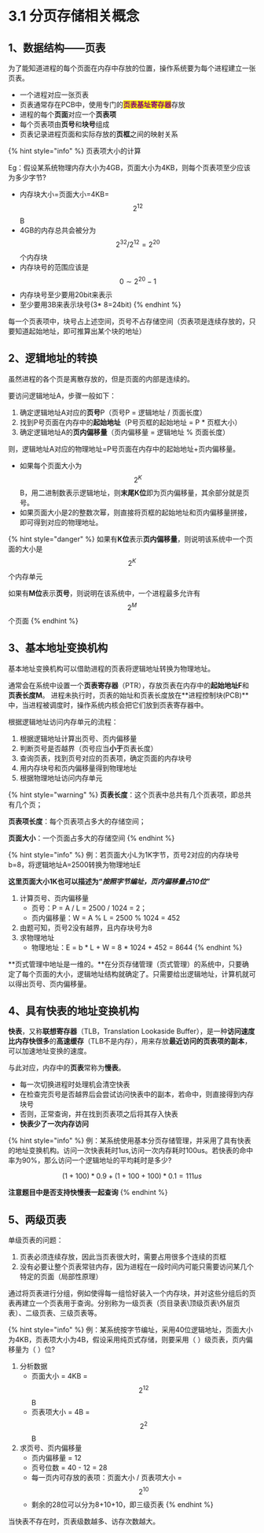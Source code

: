 # 3.1 分页存储相关概念



## 1、数据结构——页表

为了能知道进程的每个页面在内存中存放的位置，操作系统要为每个进程建立一张页表。

* 一个进程对应一张页表
* 页表通常存在PCB中，使用专门的<mark style="color:purple;">**页表基址寄存器**</mark>存放
* 进程的每个**页面**对应一个**页表项**
* 每个页表项由**页号**和**块号**组成
* 页表记录进程页面和实际存放的**页框**之间的映射关系

{% hint style="info" %}
页表项大小的计算

Eg：假设某系统物理内存大小为4GB，页面大小为4KB，则每个页表项至少应该为多少字节? 

* 内存块大小=页面大小=4KB=$$2^{12}$$B 
* 4GB的内存总共会被分为 $$2^{32}/2^{12}=2^{20}$$个内存块
* 内存块号的范围应该是 $$0 \sim 2^{20} -1$$
* 内存块号至少要用20bit来表示
* 至少要用3B来表示块号\(3\* 8=24bit\)
{% endhint %}

每一个页表项中，块号占上述空间，页号不占存储空间（页表项是连续存放的，只要知道起始地址，即可推算出某个块的地址）

## 2、逻辑地址的转换

虽然进程的各个页是离散存放的，但是页面的内部是连续的。

要访问逻辑地址A，步骤一般如下：

1. 确定逻辑地址A对应的**页号**P（页号P = 逻辑地址 / 页面长度）
2. 找到P号页面在内存中的**起始地址**（P号页框的起始地址 = P \* 页框大小）
3. 确定逻辑地址A的**页内偏移量**（页内偏移量 = 逻辑地址 % 页面长度）

则，逻辑地址A对应的物理地址=P号页面在内存中的起始地址+页内偏移量。

* 如果每个页面大小为 $$2^{K}$$B，用二进制数表示逻辑地址，则**末尾K位**即为页内偏移量，其余部分就是页号。
* 如果页面大小是2的整数次幂，则直接将页框的起始地址和页内偏移量拼接，即可得到对应的物理地址。

{% hint style="danger" %}
如果有**K位**表示**页内偏移量**，则说明该系统中一个页面的大小是 $$2^{K}$$ 个内存单元

如果有**M位**表示**页号**，则说明在该系统中，一个进程最多允许有 $$2^{M}$$ 个页面
{% endhint %}

## 3、基本地址变换机构

基本地址变换机构可以借助进程的页表将逻辑地址转换为物理地址。 

通常会在系统中设置一个**页表寄存器**（PTR），存放页表在内存中的**起始地址F**和**页表长度M**。 进程未执行时，页表的始址和页表长度放在**进程控制块(PCB)**中，当进程被调度时，操作系统内核会把它们放到页表寄存器中。

根据逻辑地址访问内存单元的流程：

1. 根据逻辑地址计算出页号、页内偏移量
2. 判断页号是否越界（页号应当**小于**页表长度）
3. 查询页表，找到页号对应的页表项，确定页面的内存块号
4. 用内存块号和页内偏移量得到物理地址
5. 根据物理地址访问内存单元

{% hint style="warning" %}
**页表长度**：这个页表中总共有几个页表项，即总共有几个页；

**页表项长度**：每个页表项占多大的存储空间；

**页面大小**：一个页面占多大的存储空间
{% endhint %}

{% hint style="info" %}
例：若页面大小L为1K字节，页号2对应的内存块号b=8，将逻辑地址A=2500转换为物理地址E

**这里页面大小1K也可以描述为“**_**按照字节编址，页内偏移量占10位**_**”**

1. 计算页号、页内偏移量
   * 页号：P = A / L = 2500 / 1024 = 2；
   * 页内偏移量：W = A % L = 2500 % 1024 = 452
2. 由题可知，页号2没有越界，且内存块号为8
3. 求物理地址
   * 物理地址：E = b \* L + W = 8 \* 1024 + 452 = 8644
   {% endhint %}

**页式管理中地址是一维的。**在分页存储管理（页式管理）的系统中，只要确定了每个页面的大小，逻辑地址结构就确定了。只需要给出逻辑地址，计算机就可以得出页号、页内偏移量。

## 4、具有快表的地址变换机构

**快表**，又称**联想寄存器**（TLB，Translation Lookaside Buffer），是一种**访问速度比内存快很多**的**高速缓存**（TLB不是内存），用来存放**最近访问的页表项的副本**，可以加速地址变换的速度。

与此对应，内存中的**页表**常称为**慢表**。

* 每一次切换进程时处理机会清空快表
* 在检查完页号是否越界后会尝试访问快表中的副本，若命中，则直接得到内存块号
* 否则，正常查询，并在找到页表项之后将其存入快表
* **快表少了一次内存访问**

{% hint style="info" %}
例：某系统使用基本分页存储管理，并采用了具有快表的地址变换机构。访问一次快表耗时1us,访问一次内存耗时100us。若快表的命中率为90%，那么访问一个逻辑地址的平均耗时是多少? 

$$(1+100) * 0.9+ (1+100+100) * 0.1 = 111 us$$ 

**注意题目中是否支持快慢表一起查询**
{% endhint %}

## 5、两级页表

单级页表的问题：

1. 页表必须连续存放，因此当页表很大时，需要占用很多个连续的页框
2. 没有必要让整个页表常驻内存，因为进程在一段时间内可能只需要访问某几个特定的页面（局部性原理）

通过将页表进行分组，例如使得每一组恰好装入一个内存块，并对这些分组后的页表再建立一个页表用于查询。分别称为一级页表（页目录表\顶级页表\外层页表）、二级页表、三级页表等。

{% hint style="info" %}
例：某系统按字节编址，采用40位逻辑地址，页面大小为4KB，页表项大小为4B，假设采用纯页式存储，则要采用（ ）级页表，页内偏移量为（ ）位?

1. 分析数据
   * 页面大小 = 4KB = $$2^{12}$$B
   * 页表项大小 = 4B = $$2^{2}$$B
2. 求页号、页内偏移量
   * 页内偏移量 = 12
   * 页号位数 = 40 - 12 = 28
   * 每一页内可存放的表项：页面大小 / 页表项大小 = $$2^{10}$$ 
   * 剩余的28位可以分为8+10+10，即三级页表
   {% endhint %}

当快表不存在时，页表级数越多、访存次数越大。

